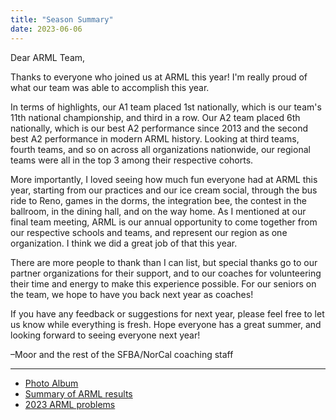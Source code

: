 ```yaml
---
title: "Season Summary"
date: 2023-06-06
---
```


Dear ARML Team,

Thanks to everyone who joined us at ARML this year! I'm really proud of what our team was able to accomplish this year.

In terms of highlights, our A1 team placed 1st nationally, which is our team's 11th national championship, and third in a row. Our A2 team placed 6th nationally, which is our best A2 performance since 2013 and the second best A2 performance in modern ARML history. Looking at third teams, fourth teams, and so on across all organizations nationwide, our regional teams were all in the top 3 among their respective cohorts.

More importantly, I loved seeing how much fun everyone had at ARML this year, starting from our practices and our ice cream social, through the bus ride to Reno, games in the dorms, the integration bee, the contest in the ballroom, in the dining hall, and on the way home. As I mentioned at our final team meeting, ARML is our annual opportunity to come together from our respective schools and teams, and represent our region as one organization. I think we did a great job of that this year.

There are more people to thank than I can list, but special thanks go to our partner organizations for their support, and to our coaches for volunteering their time and energy to make this experience possible. For our seniors on the team, we hope to have you back next year as coaches!

If you have any feedback or suggestions for next year, please feel free to let
us know while everything is fresh. Hope everyone has a great summer, and looking
forward to seeing everyone next year!

–Moor and the rest of the SFBA/NorCal coaching staff

---

- [Photo Album](https://photos.google.com/share/AF1QipPuEC9xGUKQG3w7u9f_oHwJfRDFRZabborEoGqtALDRRMKvsfAhaFCKQl5J0VRytg?key=bWpqUzAtaWk1RWZOSGVEZEEtZ0M5M3RTVzdGVzJn)
- [Summary of ARML results](https://docs.google.com/document/d/1bsrgN-9DlOSNbq6PN3UxcDfecE9EL1FiMB4OJcBoFFA/edit)
- [2023 ARML problems](https://drive.google.com/file/d/1wBHyZ6EIuou3-zCUyLh_J-GBnRX8Woxv/view)

